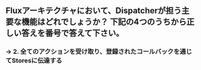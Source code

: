 ## Fluxアーキテクチャにおいて、Dispatcherが担う主要な機能はどれでしょうか？ 下記の4つのうちから正しい答えを番号で答えて下さい。

### &rarr; 2. 全てのアクションを受け取り、登録されたコールバックを通じてStoresに伝達する